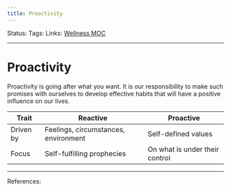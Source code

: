 ```yaml
---
title: Proactivity
---
```

Status:
Tags:
Links: [Wellness MOC](out/wellness-moc.md)
___
# Proactivity
Proactivity is going after what you want. It is our responsibility to make such promises with ourselves to develop effective habits that will have a positive influence on our lives.

| Trait     | Reactive                             | Proactive                      |
| --------- | ------------------------------------ | ------------------------------ |
| Driven by | Feelings, circumstances, environment | Self-defined values            |
| Focus     | Self-fulfilling prophecies           | On what is under their control |
___
References: